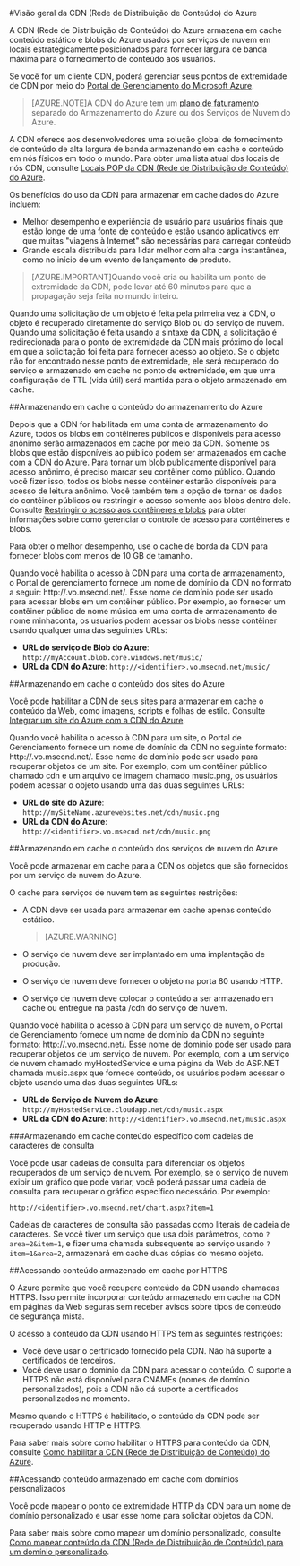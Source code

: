 <properties 
	pageTitle="Visão geral da CDN do Azure" 
	description="Saiba o que é a CDN (Rede de Distribuição de Conteúdo) do Azure e como usá-la para fornecer conteúdo de alta largura de banda armazenando em cache blobs e conteúdo estático." 
	services="cdn" 
	documentationCenter=".NET" 
	authors="zhangmanling" 
	manager="dwrede" 
	editor=""/>

<tags 
	ms.service="cdn" 
	ms.workload="tbd" 
	ms.tgt_pltfrm="na" 
	ms.devlang="na" 
	ms.topic="article" 
	ms.date="05/26/2015" 
	ms.author="mazha"/>

#Visão geral da CDN (Rede de Distribuição de Conteúdo) do Azure

A CDN (Rede de Distribuição de Conteúdo) do Azure armazena em cache conteúdo estático e blobs do Azure usados por serviços de nuvem em locais estrategicamente posicionados para fornecer largura de banda máxima para o fornecimento de conteúdo aos usuários.

Se você for um cliente CDN, poderá gerenciar seus pontos de extremidade de CDN por meio do [Portal de Gerenciamento do Microsoft Azure](https://manage.windowsazure.com).


>[AZURE.NOTE]A CDN do Azure tem um [plano de faturamento](http://www.microsoft.com/windowsazure/pricing/) separado do Armazenamento do Azure ou dos Serviços de Nuvem do Azure.
 

A CDN oferece aos desenvolvedores uma solução global de fornecimento de conteúdo de alta largura de banda armazenando em cache o conteúdo em nós físicos em todo o mundo. Para obter uma lista atual dos locais de nós CDN, consulte [Locais POP da CDN (Rede de Distribuição de Conteúdo) do Azure](http://msdn.microsoft.com/library/azure/gg680302.aspx).

Os benefícios do uso da CDN para armazenar em cache dados do Azure incluem:

- Melhor desempenho e experiência de usuário para usuários finais que estão longe de uma fonte de conteúdo e estão usando aplicativos em que muitas "viagens à Internet" são necessárias para carregar conteúdo
- Grande escala distribuída para lidar melhor com alta carga instantânea, como no início de um evento de lançamento de produto. 


>[AZURE.IMPORTANT]Quando você cria ou habilita um ponto de extremidade da CDN, pode levar até 60 minutos para que a propagação seja feita no mundo inteiro.
 
Quando uma solicitação de um objeto é feita pela primeira vez à CDN, o objeto é recuperado diretamente do serviço Blob ou do serviço de nuvem. Quando uma solicitação é feita usando a sintaxe da CDN, a solicitação é redirecionada para o ponto de extremidade da CDN mais próximo do local em que a solicitação foi feita para fornecer acesso ao objeto. Se o objeto não for encontrado nesse ponto de extremidade, ele será recuperado do serviço e armazenado em cache no ponto de extremidade, em que uma configuração de TTL (vida útil) será mantida para o objeto armazenado em cache.
 
##Armazenando em cache o conteúdo do armazenamento do Azure

Depois que a CDN for habilitada em uma conta de armazenamento do Azure, todos os blobs em contêineres públicos e disponíveis para acesso anônimo serão armazenados em cache por meio da CDN. Somente os blobs que estão disponíveis ao público podem ser armazenados em cache com a CDN do Azure. Para tornar um blob publicamente disponível para acesso anônimo, é preciso marcar seu contêiner como público. Quando você fizer isso, todos os blobs nesse contêiner estarão disponíveis para acesso de leitura anônimo. Você também tem a opção de tornar os dados do contêiner públicos ou restringir o acesso somente aos blobs dentro dele. Consulte [Restringir o acesso aos contêineres e blobs](http://msdn.microsoft.com/library/azure/dd179354.aspx) para obter informações sobre como gerenciar o controle de acesso para contêineres e blobs.

Para obter o melhor desempenho, use o cache de borda da CDN para fornecer blobs com menos de 10 GB de tamanho.

Quando você habilita o acesso à CDN para uma conta de armazenamento, o Portal de gerenciamento fornece um nome de domínio da CDN no formato a seguir: http://<identifier>.vo.msecnd.net/. Esse nome de domínio pode ser usado para acessar blobs em um contêiner público. Por exemplo, ao fornecer um contêiner público de nome música em uma conta de armazenamento de nome minhaconta, os usuários podem acessar os blobs nesse contêiner usando qualquer uma das seguintes URLs:

- **URL do serviço de Blob do Azure**: `http://myAccount.blob.core.windows.net/music/` 
- **URL da CDN do Azure**: `http://<identifier>.vo.msecnd.net/music/` 

##Armazenando em cache o conteúdo dos sites do Azure

Você pode habilitar a CDN de seus sites para armazenar em cache o conteúdo da Web, como imagens, scripts e folhas de estilo. Consulte [Integrar um site do Azure com a CDN do Azure](../cdn-websites-with-cdn.md).

Quando você habilita o acesso à CDN para um site, o Portal de Gerenciamento fornece um nome de domínio da CDN no seguinte formato: http://<identifier>.vo.msecnd.net/. Esse nome de domínio pode ser usado para recuperar objetos de um site. Por exemplo, com um contêiner público chamado cdn e um arquivo de imagem chamado music.png, os usuários podem acessar o objeto usando uma das duas seguintes URLs:

- **URL do site do Azure**: `http://mySiteName.azurewebsites.net/cdn/music.png` 
- **URL da CDN do Azure**: `http://<identifier>.vo.msecnd.net/cdn/music.png`
 
##Armazenando em cache o conteúdo dos serviços de nuvem do Azure

Você pode armazenar em cache para a CDN os objetos que são fornecidos por um serviço de nuvem do Azure.

O cache para serviços de nuvem tem as seguintes restrições:


- A CDN deve ser usada para armazenar em cache apenas conteúdo estático.

	>[AZURE.WARNING]
- O serviço de nuvem deve ser implantado em uma implantação de produção.
- O serviço de nuvem deve fornecer o objeto na porta 80 usando HTTP.
- O serviço de nuvem deve colocar o conteúdo a ser armazenado em cache ou entregue na pasta /cdn do serviço de nuvem.

Quando você habilita o acesso à CDN para um serviço de nuvem, o Portal de Gerenciamento fornece um nome de domínio da CDN no seguinte formato: http://<identifier>.vo.msecnd.net/. Esse nome de domínio pode ser usado para recuperar objetos de um serviço de nuvem. Por exemplo, com a um serviço de nuvem chamado myHostedService e uma página da Web do ASP.NET chamada music.aspx que fornece conteúdo, os usuários podem acessar o objeto usando uma das duas seguintes URLs:


- **URL do Serviço de Nuvem do Azure**: `http://myHostedService.cloudapp.net/cdn/music.aspx` 
- **URL da CDN do Azure**: `http://<identifier>.vo.msecnd.net/music.aspx` 


###Armazenando em cache conteúdo específico com cadeias de caracteres de consulta

Você pode usar cadeias de consulta para diferenciar os objetos recuperados de um serviço de nuvem. Por exemplo, se o serviço de nuvem exibir um gráfico que pode variar, você poderá passar uma cadeia de consulta para recuperar o gráfico específico necessário. Por exemplo:

`http://<identifier>.vo.msecnd.net/chart.aspx?item=1`

Cadeias de caracteres de consulta são passadas como literais de cadeia de caracteres. Se você tiver um serviço que usa dois parâmetros, como `?area=2&item=1`, e fizer uma chamada subsequente ao serviço usando `?item=1&area=2`, armazenará em cache duas cópias do mesmo objeto.
 

##Acessando conteúdo armazenado em cache por HTTPS


O Azure permite que você recupere conteúdo da CDN usando chamadas HTTPS. Isso permite incorporar conteúdo armazenado em cache na CDN em páginas da Web seguras sem receber avisos sobre tipos de conteúdo de segurança mista.

O acesso a conteúdo da CDN usando HTTPS tem as seguintes restrições:


- Você deve usar o certificado fornecido pela CDN. Não há suporte a certificados de terceiros.
- Você deve usar o domínio da CDN para acessar o conteúdo. O suporte a HTTPS não está disponível para CNAMEs (nomes de domínio personalizados), pois a CDN não dá suporte a certificados personalizados no momento.



Mesmo quando o HTTPS é habilitado, o conteúdo da CDN pode ser recuperado usando HTTP e HTTPS.

Para saber mais sobre como habilitar o HTTPS para conteúdo da CDN, consulte [Como habilitar a CDN (Rede de Distribuição de Conteúdo) do Azure](http://msdn.microsoft.com/library/azure/gg680301.aspx).


##Acessando conteúdo armazenado em cache com domínios personalizados

Você pode mapear o ponto de extremidade HTTP da CDN para um nome de domínio personalizado e usar esse nome para solicitar objetos da CDN.

Para saber mais sobre como mapear um domínio personalizado, consulte [Como mapear conteúdo da CDN (Rede de Distribuição de Conteúdo) para um domínio personalizado](http://msdn.microsoft.com/library/azure/gg680307.aspx).

 

<!---HONumber=62-->